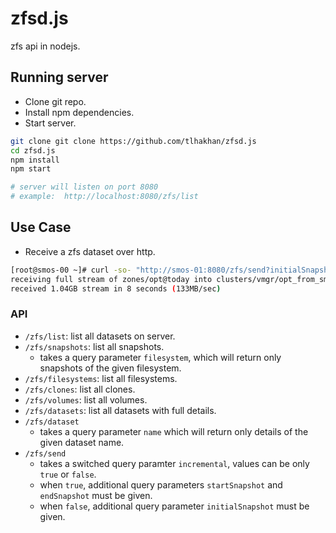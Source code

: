 # zfsd.js
zfs api in nodejs.

## Running server
- Clone git repo.
- Install npm dependencies.
- Start server.

```bash
git clone git clone https://github.com/tlhakhan/zfsd.js
cd zfsd.js
npm install
npm start

# server will listen on port 8080
# example:  http://localhost:8080/zfs/list
```

## Use Case
- Receive a zfs dataset over http.

```bash
[root@smos-00 ~]# curl -so- "http://smos-01:8080/zfs/send?initialSnapshot=zones/opt@today&incremental=false" | zfs recv -vF clusters/vmgr/opt_from_smos-01
receiving full stream of zones/opt@today into clusters/vmgr/opt_from_smos-01@today
received 1.04GB stream in 8 seconds (133MB/sec)
```

### API
- `/zfs/list`: list all datasets on server.
- `/zfs/snapshots`: list all snapshots.
  - takes a query parameter `filesystem`, which will return only snapshots of the given filesystem.
- `/zfs/filesystems`: list all filesystems.
- `/zfs/clones`: list all clones.
- `/zfs/volumes`: list all volumes.
- `/zfs/datasets`: list all datasets with full details.
- `/zfs/dataset`
  - takes a query parameter `name` which will return only details of the given dataset name.
- `/zfs/send`
  - takes a switched query paramter `incremental`, values can be only `true` or `false`.
  - when `true`, additional query parameters `startSnapshot` and `endSnapshot` must be given.
  - when `false`, additional query parameter `initialSnapshot` must be given.
